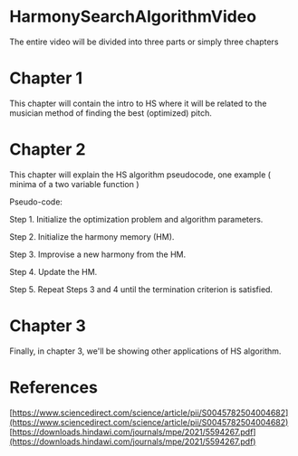 # HarmonySearchAlgorithmVideo
The entire video will be divided into three parts or simply three chapters

# Chapter 1
This chapter will contain the intro to HS where it will be related to the musician method of finding the best (optimized) pitch.

# Chapter 2
This chapter will explain the HS algorithm pseudocode, one example ( minima of a two variable function )

Pseudo-code:
 
Step 1. Initialize the optimization problem and algorithm parameters.

Step 2. Initialize the harmony memory (HM).

Step 3. Improvise a new harmony from the HM.

Step 4. Update the HM.

Step 5. Repeat Steps 3 and 4 until the termination criterion is satisfied.



# Chapter 3
Finally, in  chapter 3, we'll be showing other applications of HS algorithm.

# References
[https://www.sciencedirect.com/science/article/pii/S0045782504004682](https://www.sciencedirect.com/science/article/pii/S0045782504004682)
[https://downloads.hindawi.com/journals/mpe/2021/5594267.pdf](https://downloads.hindawi.com/journals/mpe/2021/5594267.pdf)
